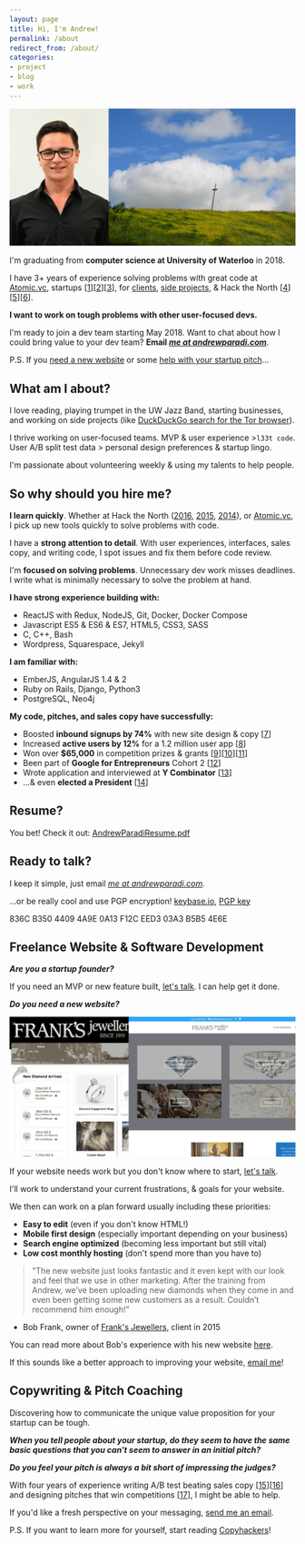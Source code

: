 ```yaml
---
layout: page
title: Hi, I'm Andrew!
permalink: /about
redirect_from: /about/
categories:
- project
- blog
- work
---
```


![](/assets/images/about-header.jpg)

I'm graduating from **computer science at University of Waterloo** in 2018.

I have 3+ years of experience solving problems with great code at [Atomic.vc](http://atomic.vc), startups [[1](/project/blitzen)][[2](/project/videostream)][[3](/project/teknically-webplio)], for [clients](/project/franks-jewellers), [side projects](/projects), & Hack the North [[4](/project/resume-scoreboard)][[5](/project/losocco)][[6](/project/stockslate)].

**I want to work on tough problems with other user-focused devs.**

I'm ready to join a dev team starting May 2018. Want to chat about how I could bring value to your dev team? **Email [*me at andrewparadi.com*](mailto:me@andrewparadi.com)**.

P.S. If you [need a new website](#freelance-website--software-development) or some [help with your startup pitch](#copywriting--pitch-coaching)...

What am I about?
-----

I love reading, playing trumpet in the UW Jazz Band, starting businesses, and working on side projects (like [DuckDuckGo search for the Tor browser](http://www.andrewparadi.com/torduckgo)).

I thrive working on user-focused teams. MVP & user experience >`l33t code`. User A/B split test data > personal design preferences & startup lingo.

I'm passionate about volunteering weekly & using my talents to help people.

So why should you hire me?
-----
**I learn quickly**. Whether at Hack the North ([2016](/project/resume-scoreboard), [2015](/project/losocco), [2014](/project/stockslate)), or [Atomic.vc](http://atomic.vc), I pick up new tools quickly to solve problems with code.

I have a **strong attention to detail**. With user experiences, interfaces, sales copy, and writing code, I spot issues and fix them before code review.

I'm **focused on solving problems**. Unnecessary dev work misses deadlines. I write what is minimally necessary to solve the problem at hand.

**I have strong experience building with:**
- ReactJS with Redux, NodeJS, Git, Docker, Docker Compose
- Javascript ES5 & ES6 & ES7, HTML5, CSS3, SASS
- C, C++, Bash
- Wordpress, Squarespace, Jekyll

**I am familiar with:**
- EmberJS, AngularJS 1.4 & 2
- Ruby on Rails, Django, Python3
- PostgreSQL, Neo4j

**My code, pitches, and sales copy have successfully:**

- Boosted **inbound signups by 74%** with new site design & copy [[7](/project/blitzen)]
- Increased **active users by 12%** for a 1.2 million user app [[8](/blog/videostream-how-growth-starts-with-great-customer-support)]
- Won over **$65,000** in competition prizes &amp; grants [[9](/project/teknically-webplio)][[10](/blog/the-389-day-laurier-bba)][[11](/blog/the-dream-fades)]
- Been part of **Google for Entrepreneurs** Cohort 2 [[12](/blog/the-389-day-laurier-bba)]
- Wrote application and interviewed at **Y Combinator** [[13](/blog/the-dream-fades)]
- ...& even **elected a President** [[14](/project/sam-campaign)]

Resume?
-----

You bet! Check it out: [AndrewParadiResume.pdf](/assets/files/AndrewParadiResume.pdf)


Ready to talk?
-----

I keep it simple, just email [*me at andrewparadi.com*](mailto:me@andrewparadi.com).

...or be really cool and use PGP encryption! [keybase.io](https://keybase.io/andrewparadi), [PGP key](/assets/files/AndrewParadiPGP.asc)

836C B350 4409 4A9E 0A13 F12C EED3 03A3 B5B5 4E6E


Freelance Website & Software Development
-----

***Are you a startup founder?***

If you need an MVP or new feature built, [let's talk](mailto:me@andrewparadi.com?subject=Software%20consulting%3F). I can help get it done.

***Do you need a new website?***

![](/assets/article_images/2015-08-09-franks-jewellers/comparison.png)

If your website needs work but you don't know where to start, [let's talk](mailto:me@andrewparadi.com?subject=I%20need%20a%20new%20website).

I'll work to understand your current frustrations, & goals for your website.

We then can work on a plan forward usually including these priorities:
- **Easy to edit** (even if you don't know HTML!)
- **Mobile first design** (especially important depending on your business)
- **Search engine optimized** (becoming less important but still vital)
- **Low cost monthly hosting** (don't spend more than you have to)

> "The new website just looks fantastic and it even kept with our look and feel that we use in other marketing. After the training from Andrew, we’ve been uploading new diamonds when they come in and even been getting some new customers as a result. Couldn’t recommend him enough!”
- Bob Frank, owner of [Frank's Jewellers](/project/franks-jewellers), client in 2015

You can read more about Bob's experience with his new website [here](/project/franks-jewellers).

If this sounds like a better approach to improving your website, [email me](mailto:me@andrewparadi.com?subject=I%20need%20a%20new%20website)!

Copywriting & Pitch Coaching
-----

Discovering how to communicate the unique value proposition for your startup can be tough.

***When you tell people about your startup, do they seem to have the same basic questions that you can't seem to answer in an initial pitch?***

***Do you feel your pitch is always a bit short of impressing the judges?***

With four years of experience writing A/B test beating sales copy [[15](/project/blitzen)][[16](/project/videostream)] and designing pitches that win competitions [[17](/project/teknically-webplio)], I might be able to help.

If you'd like a fresh perspective on your messaging, [send me an email](mailto:me@andrewparadi.com).

P.S. If you want to learn more for yourself, start reading [Copyhackers](https://copyhackers.com)!
